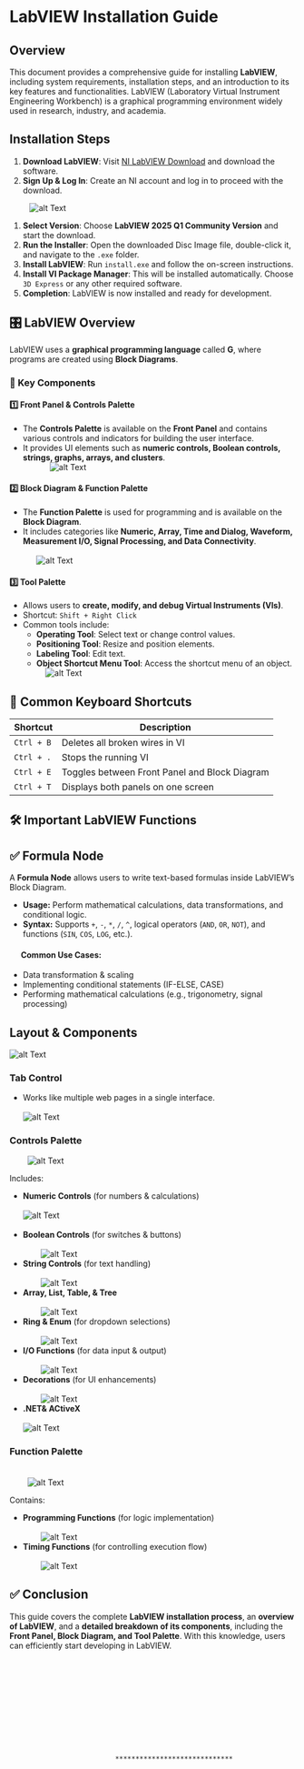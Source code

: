 # LabVIEW Installation Guide

## Overview

This document provides a comprehensive guide for installing **LabVIEW**, including system requirements, installation steps, and an introduction to its key features and functionalities. LabVIEW (Laboratory Virtual Instrument Engineering Workbench) is a graphical programming environment widely used in research, industry, and academia.

## Installation Steps

1. **Download LabVIEW**: Visit [NI LabVIEW Download](https://www.ni.com/en/support/downloads/software-products/download.labview.html#559079) and download the software.
2. **Sign Up & Log In**: Create an NI account and log in to proceed with the download.

&nbsp;&nbsp;&nbsp;&nbsp;&nbsp;&nbsp;&nbsp;&nbsp;&nbsp;![alt Text](images/step3.png)

1. **Select Version**: Choose **LabVIEW 2025 Q1 Community Version** and start the download.
2. **Run the Installer**: Open the downloaded Disc Image file, double-click it, and navigate to the `.exe` folder.
3. **Install LabVIEW**: Run `install.exe` and follow the on-screen instructions.
4. **Install VI Package Manager**: This will be installed automatically. Choose `3D Express` or any other required software.
5. **Completion**: LabVIEW is now installed and ready for development.

## 🎛 LabVIEW Overview

LabVIEW uses a **graphical programming language** called **G**, where programs are created using **Block Diagrams**.

### 🔹 Key Components

#### 1️⃣ **Front Panel & Controls Palette**

- The **Controls Palette** is available on the **Front Panel** and contains various controls and indicators for building the user interface.
- It provides UI elements such as **numeric controls, Boolean controls, strings, graphs, arrays, and clusters**.<br>
  &nbsp;&nbsp;&nbsp;&nbsp;&nbsp;&nbsp;&nbsp;&nbsp;&nbsp;&nbsp;&nbsp;&nbsp;![alt Text](images/frontpanel.png)

#### 2️⃣ **Block Diagram & Function Palette**

- The **Function Palette** is used for programming and is available on the **Block Diagram**.
- It includes categories like **Numeric, Array, Time and Dialog, Waveform, Measurement I/O, Signal Processing, and Data Connectivity**. <br><br>
  &nbsp;&nbsp;&nbsp;&nbsp;&nbsp;&nbsp;![alt Text](images/blockdiag.png)

#### 3️⃣ **Tool Palette**

- Allows users to **create, modify, and debug Virtual Instruments (VIs)**.
- Shortcut: `Shift + Right Click`
- Common tools include:
  - **Operating Tool**: Select text or change control values.
  - **Positioning Tool**: Resize and position elements.
  - **Labeling Tool**: Edit text.
  - **Object Shortcut Menu Tool**: Access the shortcut menu of an object.<br>
    &nbsp;&nbsp;&nbsp;&nbsp;![alt Text](images/Toolplte.png)

## 🔹 Common Keyboard Shortcuts

| Shortcut   | Description                                   |
| ---------- | --------------------------------------------- |
| `Ctrl + B` | Deletes all broken wires in VI                |
| `Ctrl + .` | Stops the running VI                          |
| `Ctrl + E` | Toggles between Front Panel and Block Diagram |
| `Ctrl + T` | Displays both panels on one screen            |

## 🛠 Important LabVIEW Functions

## ✅ **Formula Node**

A **Formula Node** allows users to write text-based formulas inside LabVIEW’s Block Diagram.

- **Usage:** Perform mathematical calculations, data transformations, and conditional logic.
- **Syntax:** Supports `+`, `-`, `*`, `/`, `^`, logical operators (`AND`, `OR`, `NOT`), and functions (`SIN`, `COS`, `LOG`, etc.).

#### &nbsp;&nbsp;&nbsp;&nbsp;&nbsp;&nbsp;**Common Use Cases:**

- Data transformation & scaling
- Implementing conditional statements (IF-ELSE, CASE)
- Performing mathematical calculations (e.g., trigonometry, signal processing)

## **Layout & Components**

![alt Text](images/Layout.png)

### **Tab Control**

- Works like multiple web pages in a single interface.<br><br>
  ![alt Text](images/Layout.png)

### **Controls Palette**

&nbsp;&nbsp;&nbsp;&nbsp;&nbsp;&nbsp;&nbsp;&nbsp;![alt Text](images/Controlplt.png)

Includes:

- **Numeric Controls** (for numbers & calculations)
  &nbsp;&nbsp;&nbsp;&nbsp;&nbsp;&nbsp;&nbsp;&nbsp;<br><br>![alt Text](images/Numericplt.png)<br><br>
- **Boolean Controls** (for switches & buttons)<br><br>
  &nbsp;&nbsp;&nbsp;&nbsp;&nbsp;&nbsp;&nbsp;&nbsp;![alt Text](images/bool.png)
- **String Controls** (for text handling)<br><br>
  &nbsp;&nbsp;&nbsp;&nbsp;&nbsp;&nbsp;&nbsp;&nbsp;![alt Text](images/string.png)
- **Array, List, Table, & Tree** <br><br>
  &nbsp;&nbsp;&nbsp;&nbsp;&nbsp;&nbsp;&nbsp;&nbsp;![alt Text](images/array.png)
- **Ring & Enum** (for dropdown selections)<br><br>
  &nbsp;&nbsp;&nbsp;&nbsp;&nbsp;&nbsp;&nbsp;&nbsp;![alt Text](images/ring.png)
- **I/O Functions** (for data input & output)<br><br>
  &nbsp;&nbsp;&nbsp;&nbsp;&nbsp;&nbsp;&nbsp;&nbsp;![alt Text](images/io.png)
- **Decorations** (for UI enhancements)<br><br>
  &nbsp;&nbsp;&nbsp;&nbsp;&nbsp;&nbsp;&nbsp;&nbsp;![alt Text](images/deco.png)
- **.NET& ACtiveX**<br><br>![alt Text](images/deco2.png)

### **Function Palette** <br><br>

&nbsp;&nbsp;&nbsp;&nbsp;&nbsp;&nbsp;&nbsp;&nbsp;![alt Text](images/function.png)

Contains:

- **Programming Functions** (for logic implementation) <br><br>
  &nbsp;&nbsp;&nbsp;&nbsp;&nbsp;&nbsp;&nbsp;&nbsp;![alt Text](images/programing.png)
- **Timing Functions** (for controlling execution flow) <br><br>
  &nbsp;&nbsp;&nbsp;&nbsp;&nbsp;&nbsp;&nbsp;&nbsp;![alt Text](images/Timing.png)

## ✅ Conclusion

This guide covers the complete **LabVIEW installation process**, an **overview of LabVIEW**, and a **detailed breakdown of its components**, including the **Front Panel, Block Diagram, and Tool Palette**. With this knowledge, users can efficiently start developing in LabVIEW. <br><br><br><br><br><br><br><br><br><br><br>

                              *****************************
